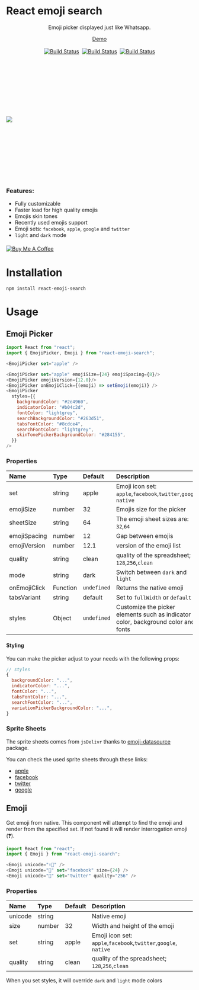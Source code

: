 # React emoji search

<div align="center">
Emoji picker displayed just like Whatsapp.

[Demo](https://moji-search.herokuapp.com/)
<br/><br/>
<a style="margin-right: 8px;" href="https://app.travis-ci.com/zeddz92/react-emoji-search"><img src="https://app.travis-ci.com/zeddz92/react-emoji-search.png?branch=main" alt="Build Status"></a><a style="margin-right: 8px;" href="https://snyk.io/test/github/zeddz92/react-emoji-search?targetFile=package.json"><img src="https://snyk.io/test/github/zeddz92/react-emoji-search/badge.svg?targetFile=package.json" alt="Build Status"></a><a href="https://codecov.io/github/zeddz92/react-emoji-search?branch=main"><img src="https://img.shields.io/codecov/c/github/zeddz92/react-emoji-search.svg?maxAge=2592000" alt="Build Status"></a>

</div>

<div style="display: flex; align-items:center; height: 320px; justify-content: between; margin: 15px 0;">
<img src="https://user-images.githubusercontent.com/8311115/147536323-e3324649-6266-41b0-be56-5b0128b42d8b.gif" style=""/>
</div>

### Features:

- Fully customizable
- Faster load for high quality emojis
- Emojis skin tones
- Recently used emojis support
- Emoji sets: `facebook`, `apple`, `google` and `twitter`
- `light` and `dark` mode

<a href="https://www.buymeacoffee.com/zeddz" style="margin: 20px 0; display: block;">
  <img
    src="https://www.buymeacoffee.com/assets/img/custom_images/orange_img.png"
    alt="Buy Me A Coffee"
    className="shadow-md h-9"
  />
</a>

# Installation

```
npm install react-emoji-search
```

# Usage

## Emoji Picker

```javascript
import React from "react";
import { EmojiPicker, Emoji } from "react-emoji-search";

<EmojiPicker set="apple" />

<EmojiPicker set="apple" emojiSize={24} emojiSpacing={8}/>
<EmojiPicker emojiVersion={12.0}/>
<EmojiPicker onEmojiClick={(emoji) => setEmoji(emoji)} />
<EmojiPicker
  styles={{
    backgroundColor: "#2e4960",
    indicatorColor: "#b04c2d",
    fontColor: "lightgrey",
    searchBackgroundColor: "#263d51",
    tabsFontColor: "#8cdce4",
    searchFontColor: "lightgrey",
    skinTonePickerBackgroundColor: "#284155",
  }}
/>
```

### Properties

| Name         | Type     | Default     | Description                                                                       |
| :----------- | :------- | :---------- | :-------------------------------------------------------------------------------- |
| set          | string   | apple       | Emoji icon set: `apple`,`facebook`,`twitter`,`google`, `native`                   |
| emojiSize    | number   | 32          | Emojis size for the picker                                                        |
| sheetSize    | string   | 64          | The emoji sheet sizes are: `32`,`64`                                              |
| emojiSpacing | number   | 12          | Gap between emojis                                                                |
| emojiVersion | number   | 12.1        | version of the emoji list                                                         |
| quality      | string   | clean       | quality of the spreadsheet; `128`,`256`,`clean`                                   |
| mode         | string   | dark        | Switch between `dark` and `light`                                                 |
| onEmojiClick | Function | `undefined` | Returns the native emoji                                                          |
| tabsVariant  | string   | default     | Set to `fullWidth` or `default`                                                   |
| styles       | Object   | `undefined` | Customize the picker elements such as indicator color, background color and fonts |

#### Styling

You can make the picker adjust to your needs with the following props:

```js
// styles
{
  backgroundColor: "...",
  indicatorColor: "...",
  fontColor: "...",
  tabsFontColor: "...",
  searchFontColor: "...",
  variationPickerBackgroundColor: "...",
}
```

### Sprite Sheets

The sprite sheets comes from `jsDelivr` thanks to [emoji-datasource](https://www.npmjs.com/package/emoji-datasource) package.

You can check the used sprite sheets through these links:

- [apple](https://cdn.jsdelivr.net/npm/emoji-datasource-apple-split/img/)
- [facebook](https://cdn.jsdelivr.net/npm/emoji-datasource-facebook-split/img/)
- [twitter](https://cdn.jsdelivr.net/npm/emoji-datasource-twitter-split/img/)
- [google](https://cdn.jsdelivr.net/npm/emoji-datasource-google-split/img/)

## Emoji

Get emoji from native. This component will attempt to find
the emoji and render from the specified set. If not found it will render interrogation emoji (❓).

```javascript
import React from "react";
import { Emoji } from "react-emoji-search";

<Emoji unicode="✌🏽" />
<Emoji unicode="🥸" set="facebook" size={24} />
<Emoji unicode="👀" set="twitter" quality="256" />
```

### Properties

| Name    | Type   | Default | Description                                                     |
| :------ | :----- | :------ | :-------------------------------------------------------------- |
| unicode | string |         | Native emoji                                                    |
| size    | number | 32      | Width and height of the emoji                                   |
| set     | string | apple   | Emoji icon set: `apple`,`facebook`,`twitter`,`google`, `native` |
| quality | string | clean   | quality of the spreadsheet; `128`,`256`,`clean`                 |

When you set styles, it will override `dark` and `light` mode colors
